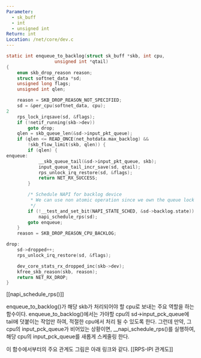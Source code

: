 ```yaml
---
Parameter:
  - sk_buff
  - int
  - unsigned int
Return: int
Location: /net/core/dev.c
---
```


```c
static int enqueue_to_backlog(struct sk_buff *skb, int cpu,
			      unsigned int *qtail)
{
	enum skb_drop_reason reason;
	struct softnet_data *sd;
	unsigned long flags;
	unsigned int qlen;

	reason = SKB_DROP_REASON_NOT_SPECIFIED;
	sd = &per_cpu(softnet_data, cpu);
2
	rps_lock_irqsave(sd, &flags);
	if (!netif_running(skb->dev))
		goto drop;
	qlen = skb_queue_len(&sd->input_pkt_queue);
	if (qlen <= READ_ONCE(net_hotdata.max_backlog) &&
	    !skb_flow_limit(skb, qlen)) {
		if (qlen) {
enqueue:
			__skb_queue_tail(&sd->input_pkt_queue, skb);
			input_queue_tail_incr_save(sd, qtail);
			rps_unlock_irq_restore(sd, &flags);
			return NET_RX_SUCCESS;
		}

		/* Schedule NAPI for backlog device
		 * We can use non atomic operation since we own the queue lock
		 */
		if (!__test_and_set_bit(NAPI_STATE_SCHED, &sd->backlog.state))
			napi_schedule_rps(sd);
		goto enqueue;
	}
	reason = SKB_DROP_REASON_CPU_BACKLOG;

drop:
	sd->dropped++;
	rps_unlock_irq_restore(sd, &flags);

	dev_core_stats_rx_dropped_inc(skb->dev);
	kfree_skb_reason(skb, reason);
	return NET_RX_DROP;
}
```

[[napi_schedule_rps()]]

enqueue_to_backlog()가 해당 skb가 처리되어야 할 cpu로 보내는 주요 역할을 하는 함수이다. enqueue_to_backlog()에서는 가야할 cpu의 sd→input_pck_queue에 tail에 덧붙이는 작업만 하여, 적절한 cpu에서 처리 될 수 있도록 한다. 그런데 만약, 그 cpu의 input_pck_queue가 비어있는 상황이면, __napi_schedule_rps()를 실행하여, 해당 cpu의 input_pck_queue를 새롭게 스케줄링 한다.

이 함수에서부터의 주요 관계도 그림은 아래 링크와 같다. 
[[RPS-IPI 관계도]]